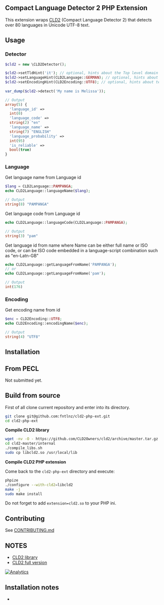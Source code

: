 ## Compact Language Detector 2 PHP Extension

This extension wraps [CLD2](https://code.google.com/p/cld2/) (Compact Language Detector 2) that detects over 80 languages in Unicode UTF-8 text.

## Usage

### Detector

```php
$cld2 = new \CLD2Detector();

$cld2->setTldHint('it'); // optional, hints about the Top level domain (it: italian, fr: french, de: german etc..)
$cld2->setLanguageHint(CLD2Language::GERMAN); // optional, hints about the language.
$cld2->setEncodingHint(CLD2Encoding::UTF8); // optional, hints about text encoding
 
var_dump($cld2->detect('My name is Melissa'));

// Output
array(5) {
  'language_id' =>
  int(0)
  'language_code' =>
  string(2) "en"
  'language_name' =>
  string(7) "ENGLISH"
  'language_probability' =>
  int(95)
  'is_reliable' =>
  bool(true)
}

```


### Language

Get language name from Language id
```php
$lang = CLD2Language::PAMPANGA;
echo CLD2Language::languageName($lang);

// Output
string(8) "PAMPANGA"
```

Get language code from Language id
```php
echo CLD2Language::languageCode(CLD2Language::PAMPANGA);

// Output
string(3) "pam"
```

Get language id from name where Name can be either full name or ISO code, or can be ISO code embedded in a language-script combination such as "en-Latn-GB"
```php
echo CLD2Language::getLanguageFromName('PAMPANGA');
// or
echo CLD2Language::getLanguageFromName('pam');

// Output
int(176)
``` 
 
### Encoding

Get encoding name from id
```php
$enc = CLD2Encoding::UTF8;
echo CLD2Encoding::encodingName($enc);

// Output
string(4) "UTF8"
```

## Installation

## From PECL
Not submitted yet.

## Build from source

First of all clone current repository and enter into its directory.

```bash
git clone git@github.com:fntlnz/cld2-php-ext.git
cd cld2-php-ext
```

**Compile CLD2 library**

```bash
wget -nv -O - https://github.com/CLD2Owners/cld2/archive/master.tar.gz | tar zx
cd cld2-master/internal
./compile_libs.sh
sudo cp libcld2.so /usr/local/lib 
```

**Compile CLD2 PHP extension**

Come back to the `cld2-php-ext` directory and execute:

```bash
phpize
./configure --with-cld2=libcld2
make -j
sudo make install
```

Do not forget to add `extension=cld2.so` to your PHP ini.


## Contributing
See [CONTRIBUTING.md](CONTRIBUTING.md)

## NOTES

- [CLD2 library](https://code.google.com/p/cld2)
- [CLD2 full version](https://code.google.com/p/cld2/wiki/CLD2FullVersion)

[![Analytics](https://ga-beacon.appspot.com/UA-45983436-1/fntlnz/cld2-php-ext)](https://github.com/igrigorik/ga-beacon)


## Installation notes

- 
